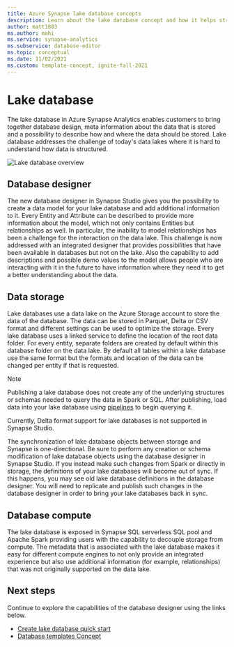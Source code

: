 ```yaml
---
title: Azure Synapse lake database concepts
description: Learn about the lake database concept and how it helps structure data.
author: matt1883
ms.author: mahi
ms.service: synapse-analytics
ms.subservice: database-editor
ms.topic: conceptual
ms.date: 11/02/2021
ms.custom: template-concept, ignite-fall-2021
---
```



# Lake database

The lake database in Azure Synapse Analytics enables customers to bring together database design, meta information about the data that is stored and a possibility to describe how and where the data should be stored. Lake database addresses the challenge of today's data lakes where it is hard to understand how data is structured.  

![Lake database overview](./media/concepts-lake-database/lake-database-overview.png)


## Database designer

The new database designer in Synapse Studio gives you the possibility to create a data model for your lake database and add additional information to it. Every Entity and Attribute can be described to provide more information about the model, which not only contains Entities but relationships as well. In particular, the inability to model relationships has been a challenge for the interaction on the data lake. This challenge is now addressed with an integrated designer that provides possibilities that have been available in databases but not on the lake. Also the capability to add descriptions and possible demo values to the model allows people who are interacting with it in the future to have information where they need it to get a better understanding about the data. 

## Data storage 

Lake databases use a data lake on the Azure Storage account to store the data of the database. The data can be stored in Parquet, Delta or CSV format and different settings can be used to optimize the storage. Every lake database uses a linked service to define the location of the root data folder. For every entity, separate folders are created by default within this database folder on the data lake. By default all tables within a lake database use the same format but the formats and location of the data can be changed per entity if that is requested. 

> [!NOTE] 
> Publishing a lake database does not create any of the underlying structures or schemas needed to query the data in Spark or SQL. After publishing, load data into your lake database using [pipelines](../data-integration/data-integration-data-lake.md) to begin querying it.
> 
> Currently, Delta format support for lake databases is not supported in Synapse Studio.
> 
> The synchronization of lake database objects between storage and Synapse is one-directional. Be sure to perform any creation or schema modification of lake database objects using the database designer in Synapse Studio. If you instead make such changes from Spark or directly in storage, the definitions of your lake databases will become out of sync. If this happens, you may see old lake database definitions in the database designer. You will need to replicate and publish such changes in the database designer in order to bring your lake databases back in sync.

## Database compute

The lake database is exposed in Synapse SQL serverless SQL pool and Apache Spark providing users with the capability to decouple storage from compute. The metadata that is associated with the lake database makes it easy for different compute engines to not only provide an integrated experience but also use additional information (for example, relationships) that was not originally supported on the data lake. 

## Next steps

Continue to explore the capabilities of the database designer using the links below.
- [Create lake database quick start](quick-start-create-lake-database.md)
- [Database templates Concept](concepts-database-templates.md)
